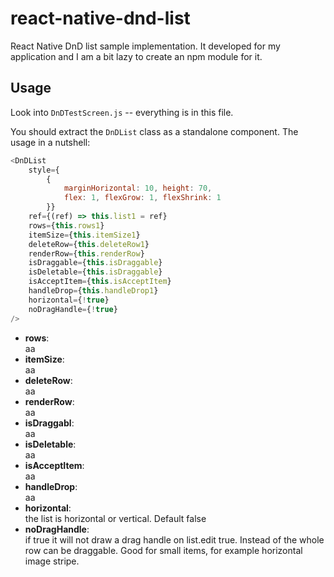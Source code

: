 # react-native-dnd-list

React Native DnD list sample implementation. It developed for my application and I am a bit lazy to create an npm module for it.

## Usage

Look into ```DnDTestScreen.js``` -- everything is in this file.

You should extract the ```DnDList``` class as a standalone component. The usage in a nutshell:

```javascript
<DnDList
	style={
		{
			marginHorizontal: 10, height: 70,
			flex: 1, flexGrow: 1, flexShrink: 1
		}}
	ref={(ref) => this.list1 = ref}
	rows={this.rows1}
	itemSize={this.itemSize1}
	deleteRow={this.deleteRow1}
	renderRow={this.renderRow}
	isDraggable={this.isDraggable}
	isDeletable={this.isDraggable}
	isAcceptItem={this.isAcceptItem}
	handleDrop={this.handleDrop1}
	horizontal={!true}
	noDragHandle={!true}
/>
```

- **rows**:  
aa
- **itemSize**:  
aa
- **deleteRow**:  
aa
- **renderRow**:  
aa
- **isDraggabl**:  
aa
- **isDeletable**:  
aa
- **isAcceptItem**:  
aa
- **handleDrop**:  
aa
- **horizontal**:  
the list is horizontal or vertical. Default false
- **noDragHandle**:  
if true it will not draw a drag handle on list.edit true. Instead of the whole row can be draggable. Good for small items, for example horizontal image stripe.



